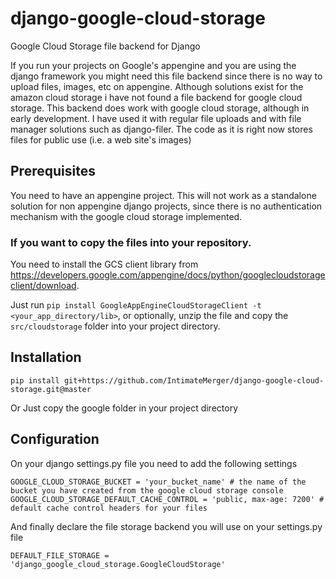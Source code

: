 django-google-cloud-storage
===========================

Google Cloud Storage file backend for Django

If you run your projects on Google's appengine and you are using the django framework you might need this
file backend since there is no way to upload files, images, etc on appengine. Although solutions exist for
the amazon cloud storage i have not found a file backend for google cloud storage. This backend does work
with google cloud storage, although in early development. I have used it with regular file uploads and with
file manager solutions such as django-filer. The code as it is right now stores files for public use (i.e. a web site's images)

Prerequisites
-------------

You need to have an appengine project. This will not work as a standalone solution for non appengine django projects, since there is no authentication mechanism with the google cloud storage implemented.


### If you want to copy the files into your repository.

You need to install the GCS client library from
https://developers.google.com/appengine/docs/python/googlecloudstorageclient/download.

Just run `pip install GoogleAppEngineCloudStorageClient -t <your_app_directory/lib>`, or optionally, unzip the file and copy the `src/cloudstorage` folder into your project directory.

Installation
-------------

```
pip install git+https://github.com/IntimateMerger/django-google-cloud-storage.git@master
```

Or Just copy the google folder in your project directory

Configuration
-------------

On your django settings.py file you need to add the following settings

    GOOGLE_CLOUD_STORAGE_BUCKET = 'your_bucket_name' # the name of the bucket you have created from the google cloud storage console
    GOOGLE_CLOUD_STORAGE_DEFAULT_CACHE_CONTROL = 'public, max-age: 7200' # default cache control headers for your files

And finally declare the file storage backend you will use on your settings.py file

    DEFAULT_FILE_STORAGE = 'django_google_cloud_storage.GoogleCloudStorage'
